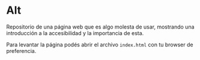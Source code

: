 # Alt

Repositorio de una página web que es algo molesta de usar, mostrando una introducción a la
accesibilidad y la importancia de esta.

Para levantar la página podés abrir el archivo `index.html` con tu browser de preferencia.

